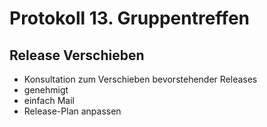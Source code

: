 # Protokoll 13. Gruppentreffen

## Release Verschieben
- Konsultation zum Verschieben bevorstehender Releases
- genehmigt
- einfach Mail
- Release-Plan anpassen
